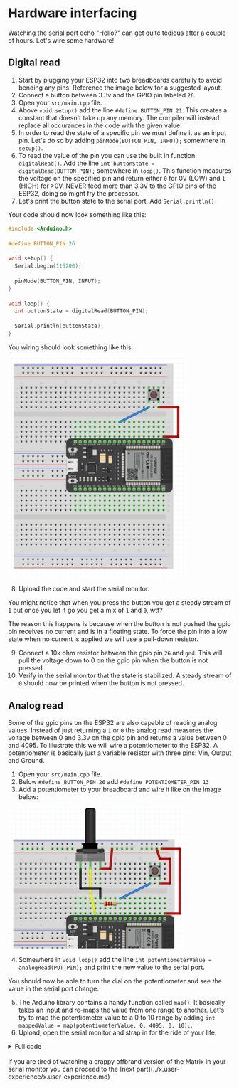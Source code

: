 # Hardware interfacing
Watching the serial port echo "Hello?" can get quite tedious after a couple of hours. Let's wire some hardware!

## Digital read
1. Start by plugging your ESP32 into two breadboards carefully to avoid bending any pins. Reference the image below for a suggested layout.
2. Connect a button between 3.3v and the GPIO pin labeled `26`.
3. Open your `src/main.cpp` file.
4. Above `void setup()` add the line `#define BUTTON_PIN 21`. This creates a constant that doesn't take up any memory. The compiler will instead replace all occurances in the code with the given value.
5. In order to read the state of a specific pin we must define it as an input pin. Let's do so by adding `pinMode(BUTTON_PIN, INPUT);` somewhere in `setup()`.
6. To read the value of the pin you can use the built in function `digitalRead()`. Add the line `int buttonState = digitalRead(BUTTON_PIN);` somewhere in `loop()`. This function measures the voltage on the specified pin and return either `0` for 0V (LOW) and `1` (HIGH) for >0V. NEVER feed more than 3.3V to the GPIO pins of the ESP32, doing so might fry the processor.
7. Let's print the button state to the serial port. Add `Serial.println();`

Your code should now look something like this:
```cpp
#include <Arduino.h>

#define BUTTON_PIN 26

void setup() {
  Serial.begin(115200);

  pinMode(BUTTON_PIN, INPUT);
}

void loop() {
  int buttonState = digitalRead(BUTTON_PIN);
  
  Serial.println(buttonState);
}
```
You wiring should look something like this:

<img src="images/button-wiring.png"  width="400px" />

8. Upload the code and start the serial monitor.

You might notice that when you press the button you get a steady stream of `1` but once you let it go you get a mix of `1` and `0`, wtf?

The reason this happens is because when the button is not pushed the gpio pin receives no current and is in a floating state. To force the pin into a low state when no current is applied we will use a pull-down resistor.

9. Connect a 10k ohm resistor between the gpio pin `26` and `gnd`. This will pull the voltage down to 0 on the gpio pin when the button is not pressed.
10. Verify in the serial monitor that the state is stabilized. A steady stream of `0` should now be printed when the button is not pressed.


## Analog read
Some of the gpio pins on the ESP32 are also capable of reading analog values. Instead of just returning a `1` or `0` the analog read measures the voltage between 0 and 3.3v on the gpio pin and returns a value between 0 and 4095.
To illustrate this we will wire a potentiometer to the ESP32. A potentiometer is basically just a variable resistor with three pins: Vin, Output and Ground.

1. Open your `src/main.cpp` file.
2. Below `#define BUTTON_PIN 26` add `#define POTENTIOMETER_PIN 13`
3. Add a potentiometer to your breadboard and wire it like on the image below:

<img src="images/potentiometer-wiring.png" width="400px">

4. Somewhere in `void loop()` add the line `int potentiometerValue = analogRead(POT_PIN);` and print the new value to the serial port.

You should now be able to turn the dial on the potentiometer and see the value in the serial port change.

5. The Arduino library contains a handy function called `map()`. It basically takes an input and re-maps the value from one range to another. 
Let's try to map the potentiometer value to a 0 to 10 range by adding `int mappedValue = map(potentiometerValue, 0, 4095, 0, 10);`.
6. Upload, open the serial monitor and strap in for the ride of your life.


<details>
  <summary>Full code</summary>

```cpp
#include <Arduino.h>

#define BUTTON_PIN 26
#define POT_PIN 13

void setup() {
  Serial.begin(115200);

  pinMode(BUTTON_PIN, INPUT);
}

void loop() {
  int buttonState = digitalRead(BUTTON_PIN);
  int potentiometerValue = analogRead(POT_PIN);
  int mappedValue = map(potentiometerValue, 0, 4095, 0, 10);

  Serial.println(mappedValue);
}
```
</details>

<br/>
If you are tired of watching a crappy offbrand version of the Matrix in your serial monitor you can proceed to the [next part](../x.user-experience/x.user-experience.md)